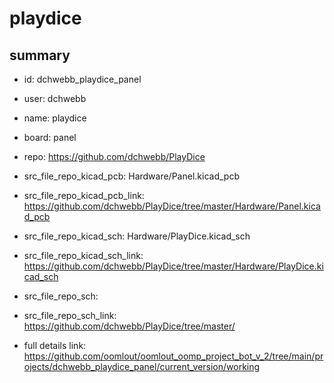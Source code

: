 # playdice
 
## summary 
* id: dchwebb_playdice_panel
* user: dchwebb
* name: playdice
* board: panel
* repo: https://github.com/dchwebb/PlayDice
* src_file_repo_kicad_pcb: Hardware/Panel.kicad_pcb
* src_file_repo_kicad_pcb_link: https://github.com/dchwebb/PlayDice/tree/master/Hardware/Panel.kicad_pcb
* src_file_repo_kicad_sch: Hardware/PlayDice.kicad_sch
* src_file_repo_kicad_sch_link: https://github.com/dchwebb/PlayDice/tree/master/Hardware/PlayDice.kicad_sch

* src_file_repo_sch: 
* src_file_repo_sch_link: https://github.com/dchwebb/PlayDice/tree/master/
* full details link: https://github.com/oomlout/oomlout_oomp_project_bot_v_2/tree/main/projects/dchwebb_playdice_panel/current_version/working  






